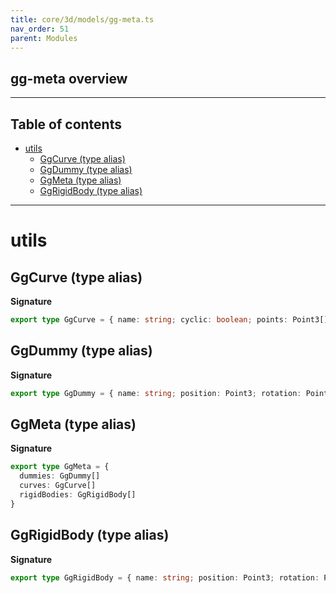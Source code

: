```yaml
---
title: core/3d/models/gg-meta.ts
nav_order: 51
parent: Modules
---
```


## gg-meta overview

---

<h2 class="text-delta">Table of contents</h2>

- [utils](#utils)
  - [GgCurve (type alias)](#ggcurve-type-alias)
  - [GgDummy (type alias)](#ggdummy-type-alias)
  - [GgMeta (type alias)](#ggmeta-type-alias)
  - [GgRigidBody (type alias)](#ggrigidbody-type-alias)

---

# utils

## GgCurve (type alias)

**Signature**

```ts
export type GgCurve = { name: string; cyclic: boolean; points: Point3[] } & any
```

## GgDummy (type alias)

**Signature**

```ts
export type GgDummy = { name: string; position: Point3; rotation: Point4 } & any
```

## GgMeta (type alias)

**Signature**

```ts
export type GgMeta = {
  dummies: GgDummy[]
  curves: GgCurve[]
  rigidBodies: GgRigidBody[]
}
```

## GgRigidBody (type alias)

**Signature**

```ts
export type GgRigidBody = { name: string; position: Point3; rotation: Point4 } & BodyShape3DDescriptor
```
